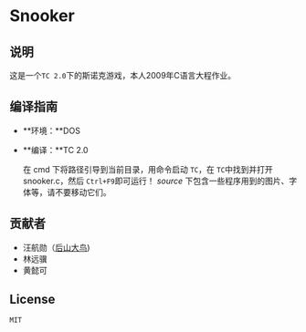 Snooker
====

## 说明

这是一个`TC 2.0`下的斯诺克游戏，本人2009年C语言大程作业。

## 编译指南

- **环境：**DOS
- **编译：**TC 2.0
    
    在 cmd 下将路径引导到当前目录，用命令启动 `TC`，在 `TC`中找到并打开 snooker.c，然后 `Ctrl+F9`即可运行！
    _source_ 下包含一些程序用到的图片、字体等，请不要移动它们。

## 贡献者

- 汪航勋（[后山大鸟](https://github.com/backmountainbird))
- 林远骥
- 黄懿可

## License

`MIT`
